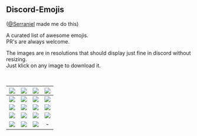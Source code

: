 ## Discord-Emojis
([@Serraniel](http://github.com/serraniel) made me do this)

A curated list of awesome emojis.<br>
PR's are always welcome.

The images are in resolutions that should display just fine in discord without resizing.<br>
Just klick on any image to download it.

<br>

|![](https://cdn.discordapp.com/emojis/262301805738852352.png)|![](https://cdn.discordapp.com/emojis/232060435266797568.png)|![](https://cdn.discordapp.com/emojis/246790977564573706.png)|![](https://cdn.discordapp.com/emojis/239071618758868992.png)|
|:--:|:--:|:--:|:--:|
|![](https://cdn.discordapp.com/emojis/230610802384699392.png)|![](https://cdn.discordapp.com/emojis/230610802724438016.png)|![](https://cdn.discordapp.com/emojis/230610802502008832.png)|![](https://cdn.discordapp.com/emojis/222644174988509185.png)|
|![](https://cdn.discordapp.com/emojis/230610802640420864.png)|![](https://cdn.discordapp.com/emojis/230610802686558218.png)|![](https://cdn.discordapp.com/emojis/222644178331500545.png)|![](https://cdn.discordapp.com/emojis/236546497431339020.png)|
|![](https://cdn.discordapp.com/emojis/230610803588333568.png)|![](https://cdn.discordapp.com/emojis/230610803118702593.png)|![](https://cdn.discordapp.com/emojis/230610802770575360.png)|![](https://cdn.discordapp.com/emojis/230610803152125952.png)|
|![](https://cdn.discordapp.com/emojis/230610803491864576.png)|![](https://cdn.discordapp.com/emojis/230610803575881728.png)|![](https://cdn.discordapp.com/emojis/230610803009519617.png)|-|
